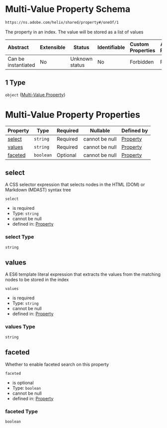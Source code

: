 # Multi-Value Property Schema

```txt
https://ns.adobe.com/helix/shared/property#/oneOf/1
```

The property in an index. The value will be stored as a list of values


| Abstract            | Extensible | Status         | Identifiable | Custom Properties | Additional Properties | Access Restrictions | Defined In                                                            |
| :------------------ | ---------- | -------------- | ------------ | :---------------- | --------------------- | ------------------- | --------------------------------------------------------------------- |
| Can be instantiated | No         | Unknown status | No           | Forbidden         | Forbidden             | none                | [property.schema.json\*](property.schema.json "open original schema") |

## 1 Type

`object` ([Multi-Value Property](property-oneof-multi-value-property.md))

# Multi-Value Property Properties

| Property            | Type      | Required | Nullable       | Defined by                                                                                                                                          |
| :------------------ | --------- | -------- | -------------- | :-------------------------------------------------------------------------------------------------------------------------------------------------- |
| [select](#select)   | `string`  | Required | cannot be null | [Property](property-oneof-multi-value-property-properties-select.md "https&#x3A;//ns.adobe.com/helix/shared/property#/oneOf/1/properties/select")   |
| [values](#values)   | `string`  | Required | cannot be null | [Property](property-oneof-multi-value-property-properties-values.md "https&#x3A;//ns.adobe.com/helix/shared/property#/oneOf/1/properties/values")   |
| [faceted](#faceted) | `boolean` | Optional | cannot be null | [Property](property-oneof-multi-value-property-properties-faceted.md "https&#x3A;//ns.adobe.com/helix/shared/property#/oneOf/1/properties/faceted") |

## select

A CSS selector expression that selects nodes in the HTML (DOM) or Markdown (MDAST) syntax tree


`select`

-   is required
-   Type: `string`
-   cannot be null
-   defined in: [Property](property-oneof-multi-value-property-properties-select.md "https&#x3A;//ns.adobe.com/helix/shared/property#/oneOf/1/properties/select")

### select Type

`string`

## values

A ES6 template literal expression that extracts the values from the matching nodes to be stored in the index


`values`

-   is required
-   Type: `string`
-   cannot be null
-   defined in: [Property](property-oneof-multi-value-property-properties-values.md "https&#x3A;//ns.adobe.com/helix/shared/property#/oneOf/1/properties/values")

### values Type

`string`

## faceted

Whether to enable faceted search on this property


`faceted`

-   is optional
-   Type: `boolean`
-   cannot be null
-   defined in: [Property](property-oneof-multi-value-property-properties-faceted.md "https&#x3A;//ns.adobe.com/helix/shared/property#/oneOf/1/properties/faceted")

### faceted Type

`boolean`
